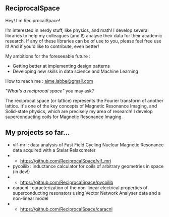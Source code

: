 ReciprocalSpace
---------------
Hey! I'm ReciprocalSpace!

I’m interested in nerdy stuff, like physics, and math! I develop several libraries to help my colleagues (and I!) analyse their data for their academic research.
If any of these libraries can be of use to you, please feel free use it! And if you'd like to contribute, even better!

My ambitions for the foreseeable future :
- Getting better at implementing design patterns
- Developing new skills in data science and Machine Learning 

How to reach me : aime.labbe@gmail.com

*"What's a reciprocal space"* you may ask?

The reciprocal space (or lattice) represents the Fourier transform of another lattice. It's one of the key concepts of Magnetic Resonance Imaging, and Solid-state physics, which are precisely my area of research! I develop superconducting coils for Magnetic Resonance Imaging.


My projects so far...
---------------------
- vlf-mri : data analysis of Fast Field Cycling Nuclear Magnetic Resonance data acquired with a Stelar Relaxometer 
- - https://github.com/ReciprocalSpace/vlf_mri
- pycoilib : inductance calculator for coils of arbitrary geometries in space (in dev!)
- - https://github.com/ReciprocalSpace/pycoilib
- caracnl : caracterization of the non-linear electrical properties of superconducting resonators using Vector Network Analyser data and a non-linear model
- - https://github.com/ReciprocalSpace/caracnl
